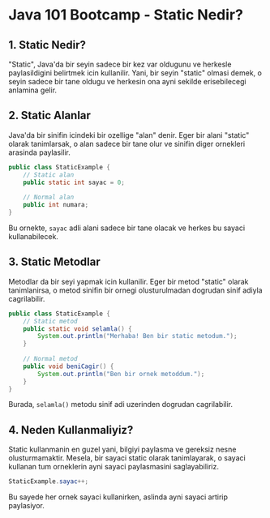 
# Java 101 Bootcamp - Static Nedir?

## 1. Static Nedir?

"Static", Java'da bir seyin sadece bir kez var oldugunu ve herkesle paylasildigini belirtmek icin kullanilir. Yani, bir seyin "static" olmasi demek, o seyin sadece bir tane oldugu ve herkesin ona ayni sekilde erisebilecegi anlamina gelir.

## 2. Static Alanlar

Java'da bir sinifin icindeki bir ozellige "alan" denir. Eger bir alani "static" olarak tanimlarsak, o alan sadece bir tane olur ve sinifin diger ornekleri arasinda paylasilir.

```java
public class StaticExample {
    // Static alan
    public static int sayac = 0;
    
    // Normal alan
    public int numara;
}
```

Bu ornekte, `sayac` adli alani sadece bir tane olacak ve herkes bu sayaci kullanabilecek.

## 3. Static Metodlar

Metodlar da bir seyi yapmak icin kullanilir. Eger bir metod "static" olarak tanimlanirsa, o metod sinifin bir ornegi olusturulmadan dogrudan sinif adiyla cagrilabilir.

```java
public class StaticExample {
    // Static metod
    public static void selamla() {
        System.out.println("Merhaba! Ben bir static metodum.");
    }
    
    // Normal metod
    public void beniCagir() {
        System.out.println("Ben bir ornek metoddum.");
    }
}
```

Burada, `selamla()` metodu sinif adi uzerinden dogrudan cagrilabilir.

## 4. Neden Kullanmaliyiz?

Static kullanmanin en guzel yani, bilgiyi paylasma ve gereksiz nesne olusturmamaktir. Mesela, bir sayaci static olarak tanimlayarak, o sayaci kullanan tum orneklerin ayni sayaci paylasmasini saglayabiliriz.

```java
StaticExample.sayac++;
```

Bu sayede her ornek sayaci kullanirken, aslinda ayni sayaci artirip paylasiyor.
